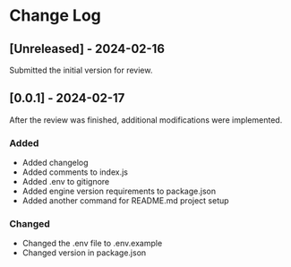 # Change Log

## [Unreleased] - 2024-02-16

Submitted the initial version for review.

## [0.0.1] - 2024-02-17

After the review was finished, additional modifications were implemented.

### Added

- Added changelog
- Added comments to index.js
- Added .env to gitignore
- Added engine version requirements to package.json
- Added another command for README.md project setup

### Changed

- Changed the .env file to .env.example
- Changed version in package.json
